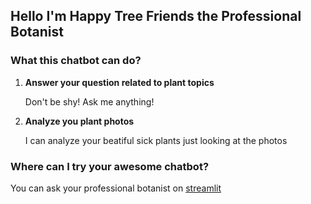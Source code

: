 ## Hello I'm Happy Tree Friends the Professional Botanist

### What this chatbot can do?

1.  **Answer your question related to plant topics**

    Don't be shy! Ask me anything!

2.  **Analyze you plant photos**

    I can analyze your beatiful sick plants just looking at the photos

### Where can I try your awesome chatbot?

You can ask your professional botanist on [streamlit](https://happy-tf-professional-botanist.streamlit.app)
